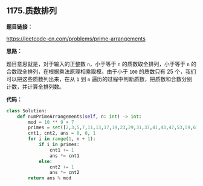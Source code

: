 ## 1175.质数排列

**题目链接：**

https://leetcode-cn.com/problems/prime-arrangements

**思路：**

题目意思就是，对于输入的正整数 `n`，小于等于 `n` 的质数取全排列，小于等于 `n` 的合数取全排列，在根据乘法原理相乘取模。由于小于 `100` 的质数只有 25 个，我们可以把这些质数列出来，在从 `1` 到 `n` 遍历的过程中判断质数，把质数和合数分别计数，并计算全排列数。


**代码：**
```python
class Solution:
    def numPrimeArrangements(self, n: int) -> int:
        mod = 10 ** 9 + 7
        primes = set([2,3,5,7,11,13,17,19,23,29,31,37,41,43,47,53,59,61,67,71,73,79,83,89,97])
        cnt1, cnt2, ans = 0, 0, 1
        for i in range(1, n + 1):
            if i in primes:
                cnt1 += 1
                ans *= cnt1
            else:
                cnt2 += 1
                ans *= cnt2
        return ans % mod
```


